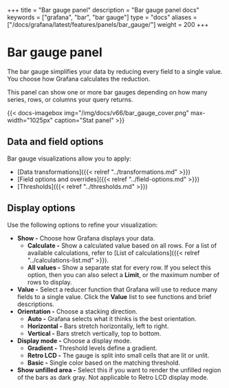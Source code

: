 +++
title = "Bar gauge panel"
description = "Bar gauge panel docs"
keywords = ["grafana", "bar", "bar gauge"]
type = "docs"
aliases =["/docs/grafana/latest/features/panels/bar_gauge/"]
weight = 200
+++

# Bar gauge panel

The bar gauge simplifies your data by reducing every field to a single value. You choose how Grafana calculates the reduction.

This panel can show one or more bar gauges depending on how many series, rows, or columns your query returns.

{{< docs-imagebox img="/img/docs/v66/bar_gauge_cover.png" max-width="1025px" caption="Stat panel" >}}

## Data and field options

Bar gauge visualizations allow you to apply:

- [Data transformations]({{< relref "../transformations.md" >}})
- [Field options and overrides]({{< relref "../field-options.md" >}})
- [Thresholds]({{< relref "../thresholds.md" >}})

## Display options

Use the following options to refine your visualization:

- **Show -** Choose how Grafana displays your data.
  - **Calculate -** Show a calculated value based on all rows. For a list of available calculations, refer to [List of calculations]({{< relref "../calculations-list.md" >}}).
  - **All values -** Show a separate stat for every row. If you select this option, then you can also select a **Limit**, or the maximum number of rows to display.
- **Value -** Select a reducer function that Grafana will use to reduce many fields to a single value. Click the **Value** list to see functions and brief descriptions.
- **Orientation -** Choose a stacking direction.
  - **Auto -** Grafana selects what it thinks is the best orientation.
  - **Horizontal -** Bars stretch horizontally, left to right.
  - **Vertical -** Bars stretch vertically, top to bottom.
- **Display mode -** Choose a display mode.
  - **Gradient -** Threshold levels define a gradient.
  - **Retro LCD -** The gauge is split into small cells that are lit or unlit.
  - **Basic -** Single color based on the matching threshold.
- **Show unfilled area -** Select this if you want to render the unfilled region of the bars as dark gray. Not applicable to Retro LCD display mode.

